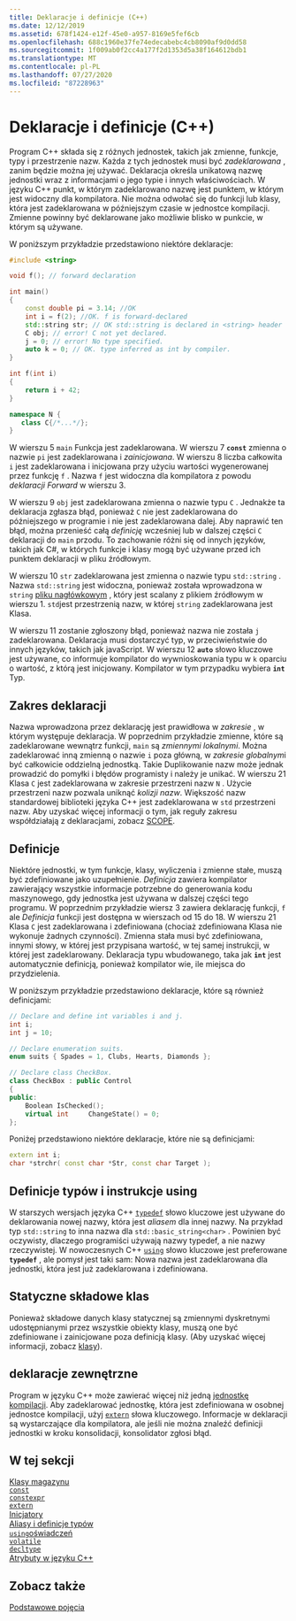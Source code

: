 ```yaml
---
title: Deklaracje i definicje (C++)
ms.date: 12/12/2019
ms.assetid: 678f1424-e12f-45e0-a957-8169e5fef6cb
ms.openlocfilehash: 688c1960e37fe74edecabebc4cb8090af9d0dd58
ms.sourcegitcommit: 1f009ab0f2cc4a177f2d1353d5a38f164612bdb1
ms.translationtype: MT
ms.contentlocale: pl-PL
ms.lasthandoff: 07/27/2020
ms.locfileid: "87228963"
---
```

# <a name="declarations-and-definitions-c"></a>Deklaracje i definicje (C++)

Program C++ składa się z różnych jednostek, takich jak zmienne, funkcje, typy i przestrzenie nazw. Każda z tych jednostek musi być *zadeklarowana* , zanim będzie można jej używać. Deklaracja określa unikatową nazwę jednostki wraz z informacjami o jego typie i innych właściwościach. W języku C++ punkt, w którym zadeklarowano nazwę jest punktem, w którym jest widoczny dla kompilatora. Nie można odwołać się do funkcji lub klasy, która jest zadeklarowana w późniejszym czasie w jednostce kompilacji. Zmienne powinny być deklarowane jako możliwie blisko w punkcie, w którym są używane.

W poniższym przykładzie przedstawiono niektóre deklaracje:

```cpp
#include <string>

void f(); // forward declaration

int main()
{
    const double pi = 3.14; //OK
    int i = f(2); //OK. f is forward-declared
    std::string str; // OK std::string is declared in <string> header
    C obj; // error! C not yet declared.
    j = 0; // error! No type specified.
    auto k = 0; // OK. type inferred as int by compiler.
}

int f(int i)
{
    return i + 42;
}

namespace N {
   class C{/*...*/};
}
```

W wierszu 5 `main` Funkcja jest zadeklarowana. W wierszu 7 **`const`** zmienna o nazwie `pi` jest zadeklarowana i *zainicjowana*. W wierszu 8 liczba całkowita `i` jest zadeklarowana i inicjowana przy użyciu wartości wygenerowanej przez funkcję `f` . Nazwa `f` jest widoczna dla kompilatora z powodu *deklaracji Forward* w wierszu 3.

W wierszu 9 `obj` jest zadeklarowana zmienna o nazwie typu `C` . Jednakże ta deklaracja zgłasza błąd, ponieważ `C` nie jest zadeklarowana do późniejszego w programie i nie jest zadeklarowana dalej. Aby naprawić ten błąd, można przenieść całą *definicję* wcześniej lub w dalszej części `C` deklaracji do `main` przodu. To zachowanie różni się od innych języków, takich jak C#, w których funkcje i klasy mogą być używane przed ich punktem deklaracji w pliku źródłowym.

W wierszu 10 `str` zadeklarowana jest zmienna o nazwie typu `std::string` . Nazwa `std::string` jest widoczna, ponieważ została wprowadzona w `string` [pliku nagłówkowym](header-files-cpp.md) , który jest scalany z plikiem źródłowym w wierszu 1. `std`jest przestrzenią nazw, w której `string` zadeklarowana jest Klasa.

W wierszu 11 zostanie zgłoszony błąd, ponieważ nazwa nie została `j` zadeklarowana. Deklaracja musi dostarczyć typ, w przeciwieństwie do innych języków, takich jak javaScript. W wierszu 12 **`auto`** słowo kluczowe jest używane, co informuje kompilator do wywnioskowania typu w `k` oparciu o wartość, z którą jest inicjowany. Kompilator w tym przypadku wybiera **`int`** Typ.  

## <a name="declaration-scope"></a>Zakres deklaracji

Nazwa wprowadzona przez deklarację jest prawidłowa w *zakresie* , w którym występuje deklaracja. W poprzednim przykładzie zmienne, które są zadeklarowane wewnątrz funkcji, `main` są *zmiennymi lokalnymi*. Można zadeklarować inną zmienną o nazwie `i` poza główną, w *zakresie globalnym*i być całkowicie oddzielną jednostką. Takie Duplikowanie nazw może jednak prowadzić do pomyłki i błędów programisty i należy je unikać. W wierszu 21 Klasa `C` jest zadeklarowana w zakresie przestrzeni nazw `N` . Użycie przestrzeni nazw pozwala uniknąć *kolizji nazw*. Większość nazw standardowej biblioteki języka C++ jest zadeklarowana w `std` przestrzeni nazw. Aby uzyskać więcej informacji o tym, jak reguły zakresu współdziałają z deklaracjami, zobacz [SCOPE](../cpp/scope-visual-cpp.md).

## <a name="definitions"></a>Definicje

Niektóre jednostki, w tym funkcje, klasy, wyliczenia i zmienne stałe, muszą być zdefiniowane jako uzupełnienie. *Definicja* zawiera kompilator zawierający wszystkie informacje potrzebne do generowania kodu maszynowego, gdy jednostka jest używana w dalszej części tego programu. W poprzednim przykładzie wiersz 3 zawiera deklarację funkcji, `f` ale *Definicja* funkcji jest dostępna w wierszach od 15 do 18. W wierszu 21 Klasa `C` jest zadeklarowana i zdefiniowana (chociaż zdefiniowana Klasa nie wykonuje żadnych czynności). Zmienna stała musi być zdefiniowana, innymi słowy, w której jest przypisana wartość, w tej samej instrukcji, w której jest zadeklarowany. Deklaracja typu wbudowanego, taka jak **`int`** jest automatycznie definicją, ponieważ kompilator wie, ile miejsca do przydzielenia.

W poniższym przykładzie przedstawiono deklaracje, które są również definicjami:

```cpp
// Declare and define int variables i and j.
int i;
int j = 10;

// Declare enumeration suits.
enum suits { Spades = 1, Clubs, Hearts, Diamonds };

// Declare class CheckBox.
class CheckBox : public Control
{
public:
    Boolean IsChecked();
    virtual int     ChangeState() = 0;
};
```

Poniżej przedstawiono niektóre deklaracje, które nie są definicjami:

```cpp
extern int i;
char *strchr( const char *Str, const char Target );
```

## <a name="typedefs-and-using-statements"></a>Definicje typów i instrukcje using

W starszych wersjach języka C++ [`typedef`](aliases-and-typedefs-cpp.md) słowo kluczowe jest używane do deklarowania nowej nazwy, która jest *aliasem* dla innej nazwy. Na przykład typ `std::string` to inna nazwa dla `std::basic_string<char>` . Powinien być oczywisty, dlaczego programiści używają nazwy typedef, a nie nazwy rzeczywistej. W nowoczesnych C++ [`using`](aliases-and-typedefs-cpp.md) słowo kluczowe jest preferowane **`typedef`** , ale pomysł jest taki sam: Nowa nazwa jest zadeklarowana dla jednostki, która jest już zadeklarowana i zdefiniowana.

## <a name="static-class-members"></a>Statyczne składowe klas

Ponieważ składowe danych klasy statycznej są zmiennymi dyskretnymi udostępnianymi przez wszystkie obiekty klasy, muszą one być zdefiniowane i zainicjowane poza definicją klasy. (Aby uzyskać więcej informacji, zobacz [klasy](../cpp/classes-and-structs-cpp.md)).

## <a name="extern-declarations"></a>deklaracje zewnętrzne

Program w języku C++ może zawierać więcej niż jedną [jednostkę kompilacji](header-files-cpp.md). Aby zadeklarować jednostkę, która jest zdefiniowana w osobnej jednostce kompilacji, użyj [`extern`](extern-cpp.md) słowa kluczowego. Informacje w deklaracji są wystarczające dla kompilatora, ale jeśli nie można znaleźć definicji jednostki w kroku konsolidacji, konsolidator zgłosi błąd.

## <a name="in-this-section"></a>W tej sekcji

[Klasy magazynu](storage-classes-cpp.md)<br/>
[`const`](const-cpp.md)<br/>
[`constexpr`](constexpr-cpp.md)<br/>
[`extern`](extern-cpp.md)<br/>
[Inicjatory](initializers.md)<br/>
[Aliasy i definicje typów](aliases-and-typedefs-cpp.md)<br/>
[`using`oświadczeń](using-declaration.md)<br/>
[`volatile`](volatile-cpp.md)<br/>
[`decltype`](decltype-cpp.md)<br/>
[Atrybuty w języku C++](attributes.md)<br/>

## <a name="see-also"></a>Zobacz także

[Podstawowe pojęcia](../cpp/basic-concepts-cpp.md)<br/>
